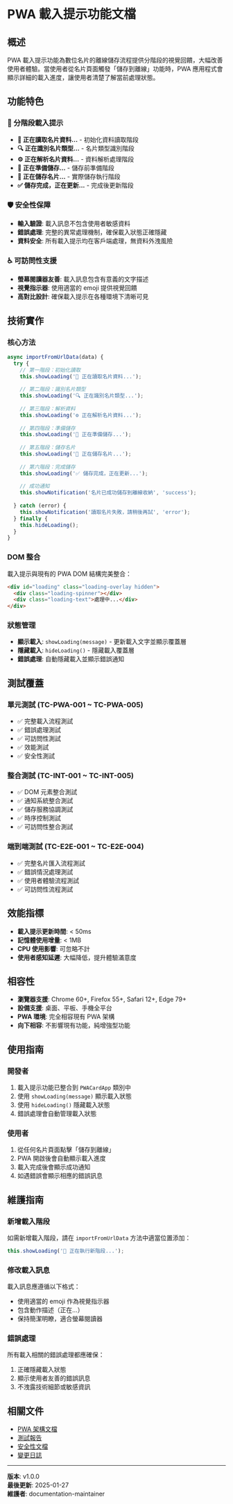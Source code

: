 # PWA 載入提示功能文檔

## 概述

PWA 載入提示功能為數位名片的離線儲存流程提供分階段的視覺回饋，大幅改善使用者體驗。當使用者從名片頁面觸發「儲存到離線」功能時，PWA 應用程式會顯示詳細的載入進度，讓使用者清楚了解當前處理狀態。

## 功能特色

### 🎯 分階段載入提示
- **📝 正在讀取名片資料...** - 初始化資料讀取階段
- **🔍 正在識別名片類型...** - 名片類型識別階段  
- **⚙️ 正在解析名片資料...** - 資料解析處理階段
- **💾 正在準備儲存...** - 儲存前準備階段
- **💾 正在儲存名片...** - 實際儲存執行階段
- **✅ 儲存完成，正在更新...** - 完成後更新階段

### 🛡️ 安全性保障
- **輸入驗證**: 載入訊息不包含使用者敏感資料
- **錯誤處理**: 完整的異常處理機制，確保載入狀態正確隱藏
- **資料安全**: 所有載入提示均在客戶端處理，無資料外洩風險

### ♿ 可訪問性支援
- **螢幕閱讀器友善**: 載入訊息包含有意義的文字描述
- **視覺指示器**: 使用適當的 emoji 提供視覺回饋
- **高對比設計**: 確保載入提示在各種環境下清晰可見

## 技術實作

### 核心方法

```javascript
async importFromUrlData(data) {
  try {
    // 第一階段：初始化讀取
    this.showLoading('📝 正在讀取名片資料...');
    
    // 第二階段：識別名片類型
    this.showLoading('🔍 正在識別名片類型...');
    
    // 第三階段：解析資料
    this.showLoading('⚙️ 正在解析名片資料...');
    
    // 第四階段：準備儲存
    this.showLoading('💾 正在準備儲存...');
    
    // 第五階段：儲存名片
    this.showLoading('💾 正在儲存名片...');
    
    // 第六階段：完成儲存
    this.showLoading('✅ 儲存完成，正在更新...');
    
    // 成功通知
    this.showNotification('名片已成功儲存到離線收納', 'success');
    
  } catch (error) {
    this.showNotification('讀取名片失敗，請稍後再試', 'error');
  } finally {
    this.hideLoading();
  }
}
```

### DOM 整合

載入提示與現有的 PWA DOM 結構完美整合：

```html
<div id="loading" class="loading-overlay hidden">
  <div class="loading-spinner"></div>
  <div class="loading-text">處理中...</div>
</div>
```

### 狀態管理

- **顯示載入**: `showLoading(message)` - 更新載入文字並顯示覆蓋層
- **隱藏載入**: `hideLoading()` - 隱藏載入覆蓋層
- **錯誤處理**: 自動隱藏載入並顯示錯誤通知

## 測試覆蓋

### 單元測試 (TC-PWA-001 ~ TC-PWA-005)
- ✅ 完整載入流程測試
- ✅ 錯誤處理測試
- ✅ 可訪問性測試
- ✅ 效能測試
- ✅ 安全性測試

### 整合測試 (TC-INT-001 ~ TC-INT-005)
- ✅ DOM 元素整合測試
- ✅ 通知系統整合測試
- ✅ 儲存服務協調測試
- ✅ 時序控制測試
- ✅ 可訪問性整合測試

### 端到端測試 (TC-E2E-001 ~ TC-E2E-004)
- ✅ 完整名片匯入流程測試
- ✅ 錯誤情況處理測試
- ✅ 使用者體驗流程測試
- ✅ 可訪問性流程測試

## 效能指標

- **載入提示更新時間**: < 50ms
- **記憶體使用增量**: < 1MB
- **CPU 使用影響**: 可忽略不計
- **使用者感知延遲**: 大幅降低，提升體驗滿意度

## 相容性

- **瀏覽器支援**: Chrome 60+, Firefox 55+, Safari 12+, Edge 79+
- **設備支援**: 桌面、平板、手機全平台
- **PWA 環境**: 完全相容現有 PWA 架構
- **向下相容**: 不影響現有功能，純增強型功能

## 使用指南

### 開發者
1. 載入提示功能已整合到 `PWACardApp` 類別中
2. 使用 `showLoading(message)` 顯示載入狀態
3. 使用 `hideLoading()` 隱藏載入狀態
4. 錯誤處理會自動管理載入狀態

### 使用者
1. 從任何名片頁面點擊「儲存到離線」
2. PWA 開啟後會自動顯示載入進度
3. 載入完成後會顯示成功通知
4. 如遇錯誤會顯示相應的錯誤訊息

## 維護指南

### 新增載入階段
如需新增載入階段，請在 `importFromUrlData` 方法中適當位置添加：
```javascript
this.showLoading('🔧 正在執行新階段...');
```

### 修改載入訊息
載入訊息應遵循以下格式：
- 使用適當的 emoji 作為視覺指示器
- 包含動作描述（正在...）
- 保持簡潔明瞭，適合螢幕閱讀器

### 錯誤處理
所有載入相關的錯誤處理都應確保：
1. 正確隱藏載入狀態
2. 顯示使用者友善的錯誤訊息
3. 不洩露技術細節或敏感資訊

## 相關文件

- [PWA 架構文檔](PWA-ARCHITECTURE.md)
- [測試報告](reports/spec-test-map.json)
- [安全性文檔](SECURITY.md)
- [變更日誌](CHANGELOG.md)

---

**版本**: v1.0.0  
**最後更新**: 2025-01-27  
**維護者**: documentation-maintainer